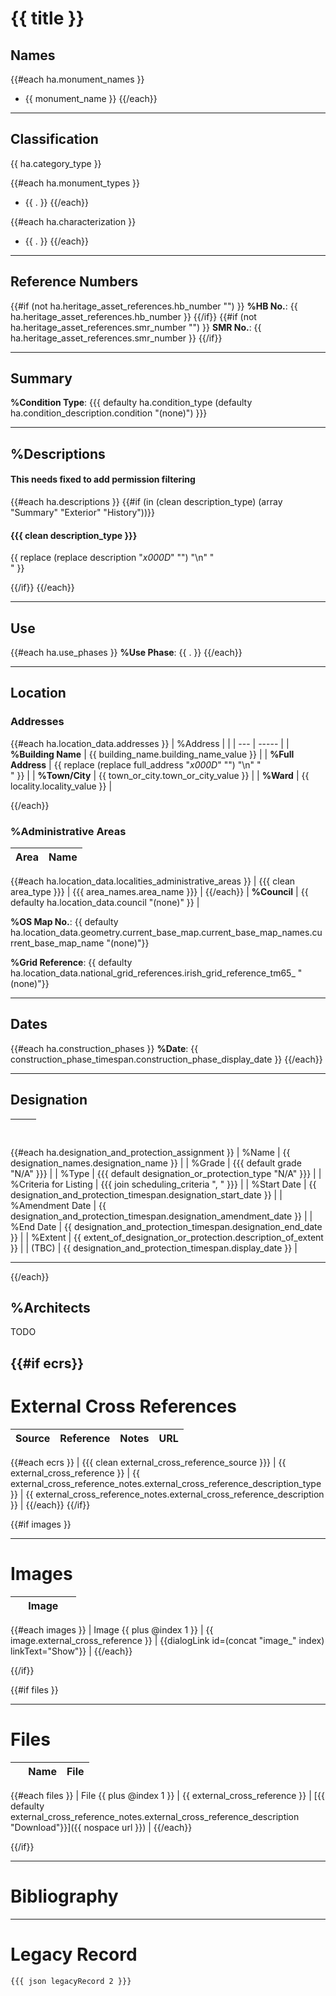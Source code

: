 # {{ title }}

## Names

{{#each ha.monument_names }}
- {{ monument_name }}
{{/each}}

---

## Classification

{{ ha.category_type }}

{{#each ha.monument_types }}
- {{ . }}
{{/each}}

{{#each ha.characterization }}
- {{ . }}
{{/each}}

---

## Reference Numbers

{{#if (not ha.heritage_asset_references.hb_number "") }}
**%HB No.**: {{ ha.heritage_asset_references.hb_number }}
{{/if}}
{{#if (not ha.heritage_asset_references.smr_number "") }}
**SMR No.**: {{ ha.heritage_asset_references.smr_number }}
{{/if}}

---

## Summary

**%Condition Type**: {{{ defaulty ha.condition_type (defaulty ha.condition_description.condition "(none)") }}}

---

## %Descriptions

#### This needs fixed to add permission filtering

{{#each ha.descriptions }}
{{#if (in (clean description_type) (array "Summary" "Exterior" "History"))}}
#### {{{ clean description_type }}}

{{ replace (replace description "_x000D_" "") "\n" "<br/>" }}

{{/if}}
{{/each}}

---

## Use

{{#each ha.use_phases }}
**%Use Phase**: {{ . }}
{{/each}}

---

## Location

### Addresses

{{#each ha.location_data.addresses }}
| %Address |       |
| --- | ----- |
| **%Building Name** | {{ building_name.building_name_value }} |
| **%Full Address** | {{ replace (replace full_address "_x000D_" "") "\n" "<br/>" }} |
| **%Town/City** | {{ town_or_city.town_or_city_value }} |
| **%Ward** | {{ locality.locality_value }} |

{{/each}}

### %Administrative Areas

| Area | Name |
| ---- | ---- |
{{#each ha.location_data.localities_administrative_areas }}
| {{{ clean area_type }}} | {{{ area_names.area_name }}} |
{{/each}}
| **%Council** | {{ defaulty ha.location_data.council "(none)" }} |

**%OS Map No.**: {{ defaulty ha.location_data.geometry.current_base_map.current_base_map_names.current_base_map_name "(none)"}}

**%Grid Reference**: {{ defaulty ha.location_data.national_grid_references.irish_grid_reference_tm65_ "(none)"}}

---

## Dates

{{#each ha.construction_phases }}
**%Date**: {{ construction_phase_timespan.construction_phase_display_date }}
{{/each}}


---

## Designation

| &nbsp; | &nbsp; |
| ------ | ------ |
{{#each ha.designation_and_protection_assignment }}
| %Name | {{ designation_names.designation_name }} |
| %Grade | {{{ default grade "N/A" }}} |
| %Type | {{{ default designation_or_protection_type "N/A" }}} |
| %Criteria for Listing | {{{ join scheduling_criteria ", " }}} |
| %Start Date | {{ designation_and_protection_timespan.designation_start_date }} |
| %Amendment Date | {{ designation_and_protection_timespan.designation_amendment_date }} |
| %End Date | {{ designation_and_protection_timespan.designation_end_date }} |
| %Extent | {{ extent_of_designation_or_protection.description_of_extent }} |
| (TBC) | {{ designation_and_protection_timespan.display_date }} |

---
{{/each}}

## %Architects

TODO

{{#if ecrs}}
---

# External Cross References

| Source | Reference | Notes | URL |
| ------ | --------- | ----- | --- |
{{#each ecrs }}
| {{{ clean external_cross_reference_source }}} | {{ external_cross_reference }} | {{ external_cross_reference_notes.external_cross_reference_description_type }} | {{ external_cross_reference_notes.external_cross_reference_description }} |
{{/each}}
{{/if}}

{{#if images }}

---

# Images

| &nbsp; | Image | &nbsp; |
| - | ----- | - |
{{#each images }}
| Image {{ plus @index 1 }} | {{ image.external_cross_reference }} | {{dialogLink id=(concat "image_" index) linkText="Show"}} |
{{/each}}

{{/if}}

{{#if files }}

---

# Files

| &nbsp; | Name | File
| ----- | - | - |
{{#each files }}
| File {{ plus @index 1 }} | {{ external_cross_reference }} | [{{ defaulty external_cross_reference_notes.external_cross_reference_description "Download"}}]({{ nospace url }}) |
{{/each}}

{{/if}}

---

# Bibliography

---

# Legacy Record


    {{{ json legacyRecord 2 }}}

